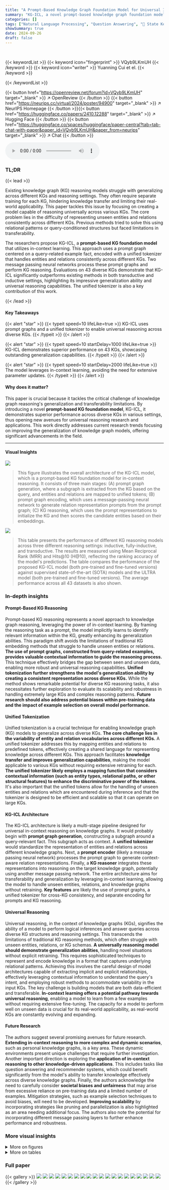 ```yaml
---
title: "A Prompt-Based Knowledge Graph Foundation Model for Universal In-Context Reasoning"
summary: "KG-ICL, a novel prompt-based knowledge graph foundation model, achieves universal in-context reasoning by leveraging in-context learning and a unified tokenizer, outperforming various baselines on 43 ..."
categories: []
tags: ["Natural Language Processing", "Question Answering", "🏢 State Key Laboratory for Novel Software Technology, Nanjing University",]
showSummary: true
date: 2024-09-26
draft: false
---
```


<br>

{{< keywordList >}}
{{< keyword icon="fingerprint" >}} VQyb9LKmUH {{< /keyword >}}
{{< keyword icon="writer" >}} Yuanning Cui et el. {{< /keyword >}}
 
{{< /keywordList >}}

{{< button href="https://openreview.net/forum?id=VQyb9LKmUH" target="_blank" >}}
↗ OpenReview
{{< /button >}}
{{< button href="https://neurips.cc/virtual/2024/poster/94900" target="_blank" >}}
↗ NeurIPS Homepage
{{< /button >}}{{< button href="https://huggingface.co/papers/2410.12288" target="_blank" >}}
↗ Hugging Face
{{< /button >}}
{{< button href="https://huggingface.co/spaces/huggingface/paper-central?tab=tab-chat-with-paper&paper_id=VQyb9LKmUH&paper_from=neurips" target="_blank" >}}
↗ Chat
{{< /button >}}



<audio controls>
    <source src="https://ai-paper-reviewer.com/VQyb9LKmUH/podcast.wav" type="audio/wav">
    Your browser does not support the audio element.
</audio>


### TL;DR


{{< lead >}}

Existing knowledge graph (KG) reasoning models struggle with generalizing across different KGs and reasoning settings.  They often require separate training for each KG, hindering knowledge transfer and limiting their real-world applicability. This paper tackles this issue by focusing on creating a model capable of reasoning universally across various KGs.  The core problem lies in the difficulty of representing unseen entities and relations consistently across different KGs.  Previous methods tried to solve this using relational patterns or query-conditioned structures but faced limitations in transferability.

The researchers propose KG-ICL, a **prompt-based KG foundation model** that utilizes in-context learning.  This approach uses a prompt graph centered on a query-related example fact, encoded with a unified tokenizer that handles entities and relations consistently across different KGs.  Two message passing neural networks process these prompt graphs and perform KG reasoning.  Evaluations on 43 diverse KGs demonstrate that KG-ICL significantly outperforms existing methods in both transductive and inductive settings, highlighting its impressive generalization ability and universal reasoning capabilities. The unified tokenizer is also a key contribution of this work.

{{< /lead >}}


#### Key Takeaways

{{< alert "star" >}}
{{< typeit speed=10 lifeLike=true >}} KG-ICL uses prompt graphs and a unified tokenizer to enable universal reasoning across diverse KGs. {{< /typeit >}}
{{< /alert >}}

{{< alert "star" >}}
{{< typeit speed=10 startDelay=1000 lifeLike=true >}} KG-ICL demonstrates superior performance on 43 KGs, showcasing outstanding generalization capabilities. {{< /typeit >}}
{{< /alert >}}

{{< alert "star" >}}
{{< typeit speed=10 startDelay=2000 lifeLike=true >}} The model leverages in-context learning, avoiding the need for extensive parameter updates. {{< /typeit >}}
{{< /alert >}}

#### Why does it matter?
This paper is crucial because it tackles the critical challenge of knowledge graph reasoning's generalization and transferability limitations.  By introducing a novel **prompt-based KG foundation model**, KG-ICL, it demonstrates superior performance across diverse KGs in various settings, thus opening new avenues for universal reasoning research and applications. This work directly addresses current research trends focusing on improving the generalization of knowledge graph models, offering significant advancements in the field.

------
#### Visual Insights



![](https://ai-paper-reviewer.com/VQyb9LKmUH/figures_3_1.jpg)

> This figure illustrates the overall architecture of the KG-ICL model, which is a prompt-based KG foundation model for in-context reasoning. It consists of three main stages: (A) prompt graph generation, where a subgraph is extracted from the KG based on the query, and entities and relations are mapped to unified tokens; (B) prompt graph encoding, which uses a message-passing neural network to generate relation representation prompts from the prompt graph; (C) KG reasoning, which uses the prompt representations to initialize the KG and then scores the candidate entities based on their embeddings.





![](https://ai-paper-reviewer.com/VQyb9LKmUH/tables_6_1.jpg)

> This table presents the performance of different KG reasoning models across three different reasoning settings: inductive, fully-inductive, and transductive.  The results are measured using Mean Reciprocal Rank (MRR) and Hits@10 (H@10), reflecting the ranking accuracy of the model's predictions.  The table compares the performance of the proposed KG-ICL model (both pre-trained and fine-tuned versions) against supervised state-of-the-art (SOTA) models and the ULTRA model (both pre-trained and fine-tuned versions). The average performance across all 43 datasets is also shown.





### In-depth insights


#### Prompt-Based KG Reasoning
Prompt-based KG reasoning represents a novel approach to knowledge graph reasoning, leveraging the power of in-context learning.  By framing the reasoning task as a prompt, the model implicitly learns to identify relevant information within the KG, greatly enhancing its generalization abilities. This paradigm shift avoids the limitations of traditional KG embedding methods that struggle to handle unseen entities or relations. **The use of prompt graphs, constructed from query-related examples, provides valuable contextual information to guide the reasoning process.**  This technique effectively bridges the gap between seen and unseen data, enabling more robust and universal reasoning capabilities. **Unified tokenization further strengthens the model's generalization ability by creating a consistent representation across diverse KGs.** While the method shows remarkable potential for diverse KG reasoning tasks, it also necessitates further exploration to evaluate its scalability and robustness in handling extremely large KGs and complex reasoning patterns. **Future research should also address potential biases within pre-training data and the impact of example selection on overall model performance.**

#### Unified Tokenization
Unified tokenization is a crucial technique for enabling knowledge graph (KG) models to generalize across diverse KGs.  **The core challenge lies in the variability of entity and relation vocabularies across different KGs.**  A unified tokenizer addresses this by mapping entities and relations to predefined tokens, effectively creating a shared language for representing knowledge across different KGs. This approach facilitates **knowledge transfer and improves generalization capabilities**, making the model applicable to various KGs without requiring extensive retraining for each. **The unified tokenizer likely employs a mapping function that considers contextual information (such as entity types, relational paths, or other structural features) to enhance the discriminative power of the tokens.**  It's also important that the unified tokens allow for the handling of unseen entities and relations which are encountered during inference and that the tokenizer is designed to be efficient and scalable so that it can operate on large KGs.

#### KG-ICL Architecture
The KG-ICL architecture is likely a multi-stage pipeline designed for universal in-context reasoning on knowledge graphs.  It would probably begin with **prompt graph generation**, constructing a subgraph around a query-relevant fact. This subgraph acts as context. A **unified tokenizer** would standardize the representation of entities and relations across different knowledge graphs.  Next, a **prompt encoder** (likely a message passing neural network) processes the prompt graph to generate context-aware relation representations. Finally, a **KG reasoner** integrates these representations into reasoning on the target knowledge graph, potentially using another message passing network. The entire architecture aims for transferability and generalization by leveraging in-context learning, allowing the model to handle unseen entities, relations, and knowledge graphs without retraining.  **Key features** are likely the use of prompt graphs, a unified tokenizer for cross-KG consistency, and separate encoding for prompts and KG reasoning.

#### Universal Reasoning
Universal reasoning, in the context of knowledge graphs (KGs), signifies the ability of a model to perform logical inferences and answer queries across diverse KG structures and reasoning settings.  This transcends the limitations of traditional KG reasoning methods, which often struggle with unseen entities, relations, or KG schemas. **A universally reasoning model should demonstrate generalization abilities**, handling novel situations without explicit retraining. This requires sophisticated techniques to represent and encode knowledge in a format that captures underlying relational patterns. Achieving this involves the careful design of model architectures capable of extracting implicit and explicit relationships, effectively leveraging contextual information to understand the query's intent, and employing robust methods to accommodate variability in the input KGs. The key challenge is building models that are both data-efficient and transferable. **In-context learning offers a potential pathway towards universal reasoning**, enabling a model to learn from a few examples without requiring extensive fine-tuning. The capacity for a model to perform well on unseen data is crucial for its real-world applicability, as real-world KGs are constantly evolving and expanding.

#### Future Research
The authors suggest several promising avenues for future research.  **Extending in-context reasoning to more complex and dynamic scenarios**, such as personal knowledge graphs, is a key area.  These dynamic environments present unique challenges that require further investigation.  Another important direction is exploring the **application of in-context reasoning to other knowledge-driven applications**.  This includes tasks like question answering and recommender systems, which could benefit significantly from the model's ability to transfer knowledge effectively across diverse knowledge graphs.  Finally, the authors acknowledge the need to carefully consider **societal biases and unfairness** that may arise from excessive reliance on pre-training data and a limited number of examples. Mitigation strategies, such as example selection techniques to avoid biases, will need to be developed.  **Improving scalability** by incorporating strategies like pruning and parallelization is also highlighted as an area needing additional focus. The authors also note the potential for incorporating different message passing layers to further enhance performance and robustness.


### More visual insights

<details>
<summary>More on figures
</summary>


![](https://ai-paper-reviewer.com/VQyb9LKmUH/figures_6_1.jpg)

> This figure provides a visual overview of the KG-ICL model's architecture and workflow. It details three main stages: (A) prompt graph generation from a query and KG, (B) prompt graph encoding using a message passing neural network (resulting in prompt representations), and (C) KG reasoning using the prompts to initialize KG entity and relation representations, followed by another message passing neural network to generate final entity embeddings and scores.


![](https://ai-paper-reviewer.com/VQyb9LKmUH/figures_7_1.jpg)

> This figure shows the performance of the KG-ICL model on inductive, fully-inductive, and transductive datasets with varying numbers of examples used in the prompt. The x-axis represents the number of examples (1, 3, 5, 10, 20), and the y-axis represents the Mean Reciprocal Rank (MRR).  The plot demonstrates the model's robustness to the number of examples provided, with relatively stable performance across different reasoning settings. The slight fluctuations observed might be attributed to the introduction of noise with increased examples.


![](https://ai-paper-reviewer.com/VQyb9LKmUH/figures_8_1.jpg)

> The bar chart visualizes the Mean Reciprocal Rank (MRR) achieved by different models (Supervised SOTA, ULTRA pre-train, ULTRA finetune, KG-ICL pre-train, KG-ICL finetune) across various Knowledge Graphs (KGs).  The KGs are categorized into three groups: inductive, fully-inductive, and transductive, representing different KG reasoning settings.  Each bar shows the average MRR across multiple KGs within each group, enabling a comparison of model performance under various conditions and settings. The figure demonstrates KG-ICL's superior performance compared to the baselines.


![](https://ai-paper-reviewer.com/VQyb9LKmUH/figures_9_1.jpg)

> This figure provides a high-level overview of the KG-ICL model's architecture. It shows three main stages: prompt graph generation, prompt encoding, and KG reasoning. The prompt graph is generated from a sample fact related to the query, and its entities and relations are mapped to tokens for unified processing. The prompt encoding stage uses a message passing network to generate relation prompts, which initialize the KG reasoning stage. The KG reasoning stage uses another message passing network on the KG, leveraging the prompt information to finally score the candidate entities.


![](https://ai-paper-reviewer.com/VQyb9LKmUH/figures_18_1.jpg)

> This figure shows the performance of the KG-ICL model on inductive, fully-inductive, and transductive datasets as the number of pre-training datasets increases.  The x-axis represents the number of pre-training datasets used, while the y-axis shows the MRR (Mean Reciprocal Rank) and Hits@10 metrics.  The results indicate that the model's performance improves with the addition of more pre-training datasets across all three reasoning settings, demonstrating the benefit of increased data diversity in improving model generalization.


</details>




<details>
<summary>More on tables
</summary>


![](https://ai-paper-reviewer.com/VQyb9LKmUH/tables_7_1.jpg)
> This table presents the ablation study results for the proposed KG-ICL model. It shows the performance (MRR and H@10) of the intact model and three variants with different modules removed: (1) the prompt graph, (2) the unified tokenizer, and (3) using GraIL's labeling instead of the proposed method. The results are broken down by reasoning setting (Inductive, Fully-inductive, Transductive), and overall average performance is reported.  This demonstrates the importance of each component in the model's overall effectiveness.

![](https://ai-paper-reviewer.com/VQyb9LKmUH/tables_8_1.jpg)
> This table presents the Mean Reciprocal Rank (MRR) and Hits@10 (H@10) results for different prompt graph variants.  The goal was to determine the optimal prompt graph design for in-context KG reasoning.  The variants compared different methods of sampling nodes within the prompt graph, evaluating the impact of including only neighbors of the subject and object entities, as well as paths of different lengths (1-hop, 2-hop, 3-hop) between those entities.  The 'Neighbor & 3-hop path' variant represents the model's design used in the main experiments of the paper.

![](https://ai-paper-reviewer.com/VQyb9LKmUH/tables_17_1.jpg)
> This table presents the results of KG reasoning experiments conducted across various settings, including inductive, fully-inductive, and transductive. It compares the performance of different models (Supervised SOTA, ULTRA pre-train, ULTRA finetune, KG-ICL pre-train, KG-ICL finetune) in terms of MRR (Mean Reciprocal Rank) and H@10 (Hits@10) metrics, providing insights into the effectiveness of the proposed KG-ICL model in different KG reasoning scenarios.

![](https://ai-paper-reviewer.com/VQyb9LKmUH/tables_18_1.jpg)
> This table presents the Mean Reciprocal Rank (MRR) and Hits@10 (H@10) scores achieved by different KG reasoning models across various knowledge graph (KG) datasets. The datasets are grouped into three categories based on reasoning settings: inductive, fully-inductive, and transductive.  The models evaluated include supervised state-of-the-art (SOTA) models, ULTRA (pre-train and finetune), and KG-ICL (pre-train and finetune). The results showcase the comparative performance of KG-ICL against baselines across diverse reasoning scenarios. 

![](https://ai-paper-reviewer.com/VQyb9LKmUH/tables_19_1.jpg)
> This table presents the Mean Reciprocal Rank (MRR) and Hits@10 scores achieved by different KG reasoning models across three categories of datasets: inductive, fully-inductive, and transductive.  The models compared include supervised state-of-the-art (SOTA) models, ULTRA (pre-train and finetune), and the proposed KG-ICL model (pre-train and finetune). The average results across all 43 datasets are also shown.

![](https://ai-paper-reviewer.com/VQyb9LKmUH/tables_19_2.jpg)
> This table presents the Mean Reciprocal Rank (MRR) and Hits@10 scores achieved by different models on 43 knowledge graphs (KGs). The KGs are categorized into three groups based on their reasoning settings: inductive, fully-inductive, and transductive.  The table compares the performance of the proposed KG-ICL model and its variants (KG-ICL (NBFNet), KG-ICL pre-train, KG-ICL finetune) against supervised state-of-the-art (SOTA) models and ULTRA pre-training models.  The results illustrate the performance of each model in different KG reasoning scenarios and overall performance across all KGs.

![](https://ai-paper-reviewer.com/VQyb9LKmUH/tables_20_1.jpg)
> This table presents the results of KG reasoning experiments conducted using various models on different datasets, categorized by reasoning setting (inductive, fully-inductive, transductive, and average across all settings).  For each setting and model, the Mean Reciprocal Rank (MRR) and Hits@10 metrics are reported. The table allows for a comparison of the performance of different models across various KG reasoning tasks.

![](https://ai-paper-reviewer.com/VQyb9LKmUH/tables_20_2.jpg)
> This table presents the Mean Reciprocal Rank (MRR) and Hits@10 scores achieved by different models on various knowledge graph reasoning tasks. The models are categorized into supervised state-of-the-art models, ULTRA pre-train, ULTRA finetune, KG-ICL pre-train, and KG-ICL finetune.  The results are further broken down by reasoning setting (inductive, fully inductive, and transductive) and show the average performance across all three settings. This allows for a comprehensive comparison of the proposed KG-ICL model to other methods in different reasoning scenarios.

![](https://ai-paper-reviewer.com/VQyb9LKmUH/tables_21_1.jpg)
> This table presents the Mean Reciprocal Rank (MRR) and Hits@10 scores achieved by different models (Supervised SOTA, ULTRA pre-train, ULTRA finetune, KG-ICL pre-train, and KG-ICL finetune) across three different KG reasoning settings: inductive, fully-inductive, and transductive.  Each setting represents a different level of challenge in terms of unseen entities and relations. The average performance across all three settings is also shown.  This provides a comparison of the proposed KG-ICL model to state-of-the-art supervised methods and a pre-trained model.

![](https://ai-paper-reviewer.com/VQyb9LKmUH/tables_21_2.jpg)
> This table presents the Mean Reciprocal Rank (MRR) and Hits@10 metrics for different KG reasoning models across three settings: inductive, fully-inductive, and transductive.  It compares the performance of the proposed KG-ICL model (both pre-trained and fine-tuned versions) against supervised state-of-the-art models and the ULTRA model. The results are presented as averages across multiple knowledge graphs (KGs) within each setting, showcasing the model's universal reasoning capabilities.

![](https://ai-paper-reviewer.com/VQyb9LKmUH/tables_22_1.jpg)
> This table presents the performance of different KG reasoning models on various datasets categorized by their reasoning settings (inductive, fully-inductive, and transductive).  It shows the Mean Reciprocal Rank (MRR) and Hits@10 scores for each model and dataset group, allowing comparison of the universal reasoning abilities across different scenarios and model types. The table includes results for Supervised SOTA (state-of-the-art supervised models), ULTRA (pre-train and finetune versions), and KG-ICL (pre-train and finetune versions).

</details>




### Full paper

{{< gallery >}}
<img src="https://ai-paper-reviewer.com/VQyb9LKmUH/1.png" class="grid-w50 md:grid-w33 xl:grid-w25" />
<img src="https://ai-paper-reviewer.com/VQyb9LKmUH/2.png" class="grid-w50 md:grid-w33 xl:grid-w25" />
<img src="https://ai-paper-reviewer.com/VQyb9LKmUH/3.png" class="grid-w50 md:grid-w33 xl:grid-w25" />
<img src="https://ai-paper-reviewer.com/VQyb9LKmUH/4.png" class="grid-w50 md:grid-w33 xl:grid-w25" />
<img src="https://ai-paper-reviewer.com/VQyb9LKmUH/5.png" class="grid-w50 md:grid-w33 xl:grid-w25" />
<img src="https://ai-paper-reviewer.com/VQyb9LKmUH/6.png" class="grid-w50 md:grid-w33 xl:grid-w25" />
<img src="https://ai-paper-reviewer.com/VQyb9LKmUH/7.png" class="grid-w50 md:grid-w33 xl:grid-w25" />
<img src="https://ai-paper-reviewer.com/VQyb9LKmUH/8.png" class="grid-w50 md:grid-w33 xl:grid-w25" />
<img src="https://ai-paper-reviewer.com/VQyb9LKmUH/9.png" class="grid-w50 md:grid-w33 xl:grid-w25" />
<img src="https://ai-paper-reviewer.com/VQyb9LKmUH/10.png" class="grid-w50 md:grid-w33 xl:grid-w25" />
<img src="https://ai-paper-reviewer.com/VQyb9LKmUH/11.png" class="grid-w50 md:grid-w33 xl:grid-w25" />
<img src="https://ai-paper-reviewer.com/VQyb9LKmUH/12.png" class="grid-w50 md:grid-w33 xl:grid-w25" />
<img src="https://ai-paper-reviewer.com/VQyb9LKmUH/13.png" class="grid-w50 md:grid-w33 xl:grid-w25" />
<img src="https://ai-paper-reviewer.com/VQyb9LKmUH/14.png" class="grid-w50 md:grid-w33 xl:grid-w25" />
<img src="https://ai-paper-reviewer.com/VQyb9LKmUH/15.png" class="grid-w50 md:grid-w33 xl:grid-w25" />
<img src="https://ai-paper-reviewer.com/VQyb9LKmUH/16.png" class="grid-w50 md:grid-w33 xl:grid-w25" />
<img src="https://ai-paper-reviewer.com/VQyb9LKmUH/17.png" class="grid-w50 md:grid-w33 xl:grid-w25" />
<img src="https://ai-paper-reviewer.com/VQyb9LKmUH/18.png" class="grid-w50 md:grid-w33 xl:grid-w25" />
<img src="https://ai-paper-reviewer.com/VQyb9LKmUH/19.png" class="grid-w50 md:grid-w33 xl:grid-w25" />
<img src="https://ai-paper-reviewer.com/VQyb9LKmUH/20.png" class="grid-w50 md:grid-w33 xl:grid-w25" />
{{< /gallery >}}